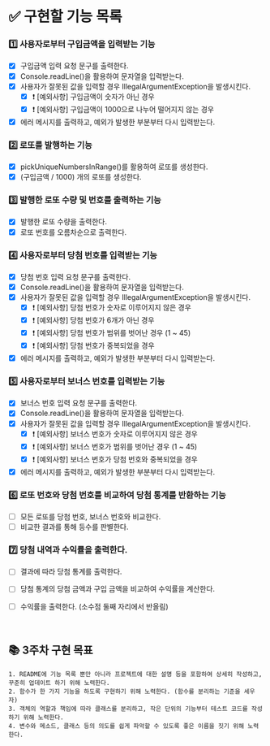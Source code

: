 # ✅ 구현할 기능 목록

### 1️⃣ 사용자로부터 구입금액을 입력받는 기능

- [x] 구입금액 입력 요청 문구를 출력한다.
- [x] Console.readLine()을 활용하여 문자열을 입력받는다.
- [x] 사용자가 잘못된 값을 입력할 경우 IllegalArgumentException을 발생시킨다.
    - [x] ❗️ [예외사항] 구입금액이 숫자가 아닌 경우
    - [x] ❗️ [예외사항] 구입금액이 1000으로 나누어 떨어지지 않는 경우
- [x] 에러 메시지를 출력하고, 예외가 발생한 부분부터 다시 입력받는다.

### 2️⃣ 로또를 발행하는 기능

- [x] pickUniqueNumbersInRange()를 활용하여 로또를 생성한다.
- [x] (구입금액 / 1000) 개의 로또를 생성한다.

### 3️⃣ 발행한 로또 수량 및 번호를 출력하는 기능

- [x] 발행한 로또 수량을 출력한다.
- [x] 로또 번호를 오름차순으로 출력한다.

### 4️⃣ 사용자로부터 당첨 번호를 입력받는 기능

- [x] 당첨 번호 입력 요청 문구를 출력한다.
- [x] Console.readLine()을 활용하여 문자열을 입력받는다.
- [x] 사용자가 잘못된 값을 입력할 경우 IllegalArgumentException을 발생시킨다.
    - [x] ❗️ [예외사항] 당첨 번호가 숫자로 이루어지지 않은 경우
    - [x] ❗️ [예외사항] 당첨 번호가 6개가 아닌 경우
    - [x] ❗️ [예외사항] 당첨 번호가 범위를 벗어난 경우 (1 ~ 45)
    - [x] ❗️ [예외사항] 당첨 번호가 중복되었을 경우
- [x] 에러 메시지를 출력하고, 예외가 발생한 부분부터 다시 입력받는다.

### 5️⃣ 사용자로부터 보너스 번호를 입력받는 기능

- [x] 보너스 번호 입력 요청 문구를 출력한다.
- [x] Console.readLine()을 활용하여 문자열을 입력받는다.
- [x] 사용자가 잘못된 값을 입력할 경우 IllegalArgumentException을 발생시킨다.
    - [x] ❗️ [예외사항] 보너스 번호가 숫자로 이루어지지 않은 경우
    - [x] ❗️ [예외사항] 보너스 번호가 범위를 벗어난 경우 (1 ~ 45)
    - [x] ❗️ [예외사항] 보너스 번호가 당첨 번호와 중복되었을 경우
- [x] 에러 메시지를 출력하고, 예외가 발생한 부분부터 다시 입력받는다.

### 6️⃣ 로또 번호와 당첨 번호를 비교하여 당첨 통계를 반환하는 기능

- [ ] 모든 로또를 당첨 번호, 보너스 번호와 비교한다.
- [ ] 비교한 결과를 통해 등수를 판별한다.

### 7️⃣ 당첨 내역과 수익률을 출력한다.

- [ ] 결과에 따라 당첨 통계를 출력한다.
- [ ] 당첨 통계의 당첨 금액과 구입 금액을 비교하여 수익률을 계산한다.
- [ ] 수익률을 출력한다. (소수점 둘째 자리에서 반올림)
    

<br/>

## 📚 3주차 구현 목표

    1. README에 기능 목록 뿐만 아니라 프로젝트에 대한 설명 등을 포함하여 상세히 작성하고, 꾸준히 업데이트 하기 위해 노력한다.
    2. 함수가 한 가지 기능을 하도록 구현하기 위해 노력한다. (함수를 분리하는 기준을 세우자)
    3. 객체의 역할과 책임에 따라 클래스를 분리하고, 작은 단위의 기능부터 테스트 코드를 작성하기 위해 노력한다.
    4. 변수와 메소드, 클래스 등의 의도를 쉽게 파악할 수 있도록 좋은 이름을 짓기 위해 노력한다.